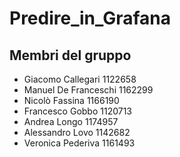 # Predire_in_Grafana

## Membri del gruppo 
- Giacomo Callegari 1122658
- Manuel De Franceschi 1162299
- Nicolò Fassina 1166190
- Francesco Gobbo 1120713
- Andrea Longo 1174957
- Alessandro Lovo 1142682
- Veronica Pederiva 1161493
